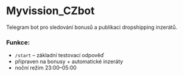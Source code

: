 # Myvission_CZbot
Telegram bot pro sledování bonusů a publikaci dropshipping inzerátů.

### Funkce:
- `/start` – základní testovací odpověď
- připraven na bonusy + automatické inzeráty
- noční režim 23:00–05:00
